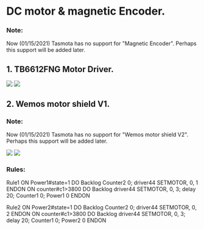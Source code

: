 # DC motor & magnetic Encoder.
### Note:
Now (01/15/2021) Tasmota has no support for "Magnetic Encoder". Perhaps this support will be added later.

## 1. TB6612FNG Motor Driver.
![](https://raw.githubusercontent.com/TrDA-hab/Projects/master/DC_motor2/911.jpg)
![](https://raw.githubusercontent.com/TrDA-hab/Projects/master/DC_motor2/912.jpg)

## 2. Wemos motor shield V1.
### Note:
Now (01/15/2021) Tasmota has no support for "Wemos motor shield V2". Perhaps this support will be added later.

![](https://raw.githubusercontent.com/TrDA-hab/Projects/master/DC_motor2/913.jpg)
![](https://raw.githubusercontent.com/TrDA-hab/Projects/master/DC_motor2/914.jpg)

### Rules:

Rule1 
ON Power1#state=1 DO Backlog Counter2 0; driver44 SETMOTOR, 0, 1 ENDON
ON counter#c1>3800 DO Backlog driver44 SETMOTOR, 0, 3; delay 20; Counter1 0; Power1 0 ENDON

Rule2 
ON Power2#state=1 DO Backlog Counter2 0; driver44 SETMOTOR, 0, 2 ENDON
ON counter#c1>3800 DO Backlog driver44 SETMOTOR, 0, 3; delay 20; Counter1 0; Power2 0 ENDON
